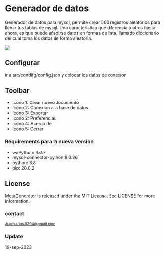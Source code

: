 # Generador de datos
Generador de datos para mysql, permite crear 500 registros aleatorios para llenar tus tablas de mysql. Una caracteristica que diferencia a otros hasta ahora, es que puede añadirse datos en formas de lista, llamado diccionario del cual toma los datos de forma aleatoria.

<a href="" target="_blank"><img src="https://github.com/pacpac1992/MetaGenerador/blob/master/main.png"/></a>
## Configurar
ir a src/condifg/config.json y colocar los datos de conexion
## Toolbar
<ul>
    <li>Icono 1: Crear nuevo documento</li>
    <li>Icono 2: Conexion a la base de datos</li>
    <li>Icono 3: Exportar</li>
    <li>Icono 2: Preferencias</li>
    <li>Icono 4: Acerca de</li>
    <li>Icono 5: Cerrar</li>
</ul>

### Requirements para la nueva version
<ul>
	<li>wxPython:                  4.0.7</li>
	<li>mysql-connector-python     8.0.26</li>
	<li>python:                    3.8 </li>
	<li>pip:                       20.0.2</li>
</ul>

<h2>License</h2>
MetaGenerator is released under the MIT License. See LICENSE for more information.




### contact
<small>Juankarlos.0304@gmail.com</small>


### Update
19-sep-2023